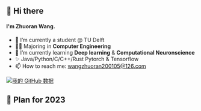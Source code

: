 ## 👋 Hi there 

#### I'm Zhuoran Wang.

- 🔭 I’m currently a student @ TU Delft
- 👨‍🎓 Majoring in **Computer Engineering** 
- 🌱 I’m currently learning **Deep learning** & **Computational Neuronscience**
- ✨ Java/Python/C/C++/Rust   Pytorch & Tensorflow
- 📫 How to reach me: wangzhuoran200105@126.com

  
[![我的 GitHub 数据](https://github-readme-stats.vercel.app/api?username=wang-zhuoran)]()

## 🎯 Plan for 2023



